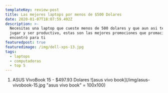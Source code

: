 ```yaml
---
templateKey: review-post
title: Las mejores laptops por menos de $500 Dolares
date: 2020-01-07T18:07:59.492Z
description: >-
  Necesitas una laptop que cueste menos de 500 dolares y que aun asi te permita
  jugar y ser productivo, estas son las mejores promociones que promacia
  encontró para ti
featuredpost: true
featuredimage: /img/dell-xps-13.jpg
tags:
  - laptops
  - computadoras
  - top 5
---
```

1. ASUS VivoBook 15 - $497.93 Dolares
   ![asus vivo book](/img/asus-vivobook-15.jpg "asus vivo book" = 100x100)
